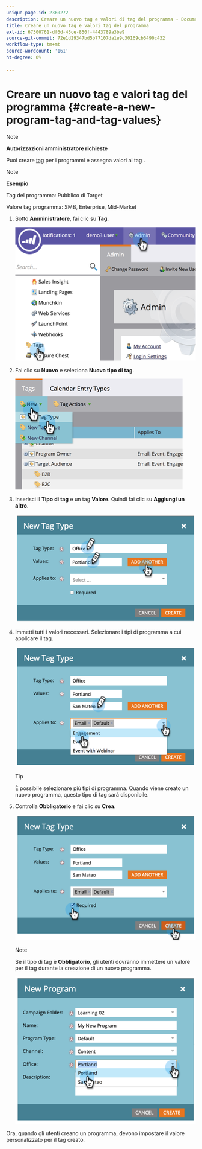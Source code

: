 ```yaml
---
unique-page-id: 2360272
description: Creare un nuovo tag e valori di tag del programma - Documentazione di Marketo - Documentazione del prodotto
title: Creare un nuovo tag e valori tag del programma
exl-id: 67300761-df6d-45ce-850f-4443789a3be9
source-git-commit: 72e1d29347bd5b77107da1e9c30169cb6490c432
workflow-type: tm+mt
source-wordcount: '161'
ht-degree: 0%

---
```


# Creare un nuovo tag e valori tag del programma {#create-a-new-program-tag-and-tag-values}

>[!NOTE]
>
>**Autorizzazioni amministratore richieste**

Puoi creare [tag](/help/marketo/product-docs/core-marketo-concepts/programs/working-with-programs/understanding-tags.md) per i programmi e assegna valori al tag .

>[!NOTE]
>
>**Esempio**
>
>Tag del programma: Pubblico di Target
>
>Valore tag programma: SMB, Enterprise, Mid-Market

1. Sotto **Amministratore**, fai clic su **Tag**.

   ![](assets/image2014-9-24-12-3a10-3a32.png)

1. Fai clic su **Nuovo** e seleziona **Nuovo tipo di tag**.

   ![](assets/image2014-9-24-12-3a12-3a43.png)

1. Inserisci il **Tipo di tag** e un tag **Valore**. Quindi fai clic su **Aggiungi un altro**.

   ![](assets/image2014-9-24-12-3a16-3a55.png)

1. Immetti tutti i valori necessari. Selezionare i tipi di programma a cui applicare il tag.

   ![](assets/image2014-9-24-12-3a17-3a29.png)

   >[!TIP]
   >
   >È possibile selezionare più tipi di programma. Quando viene creato un nuovo programma, questo tipo di tag sarà disponibile.

1. Controlla **Obbligatorio** e fai clic su **Crea**.

   ![](assets/image2014-9-24-12-3a18-3a33.png)

   >[!NOTE]
   >
   >Se il tipo di tag è **Obbligatorio**, gli utenti dovranno immettere un valore per il tag durante la creazione di un nuovo programma.

   ![](assets/image2014-9-24-12-3a19-3a17.png)

Ora, quando gli utenti creano un programma, devono impostare il valore personalizzato per il tag creato.
